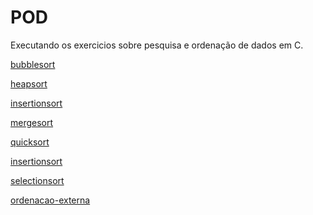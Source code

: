 # POD

Executando os exercicios sobre pesquisa e ordenação de dados em C.<br>

 <a href="https://github.com/jeangondorek/POD/blob/main/bubblesort.c" target="_blank">
    <p>bubblesort</p>
 </a>
 <a href="https://github.com/jeangondorek/POD/blob/main/heapsort.c" target="_blank">
    <p>heapsort</p>
 </a>
 <a href="https://github.com/jeangondorek/POD/blob/main/insertionsort.c" target="_blank">
    <p>insertionsort</p>
 </a>
 <a href="https://github.com/jeangondorek/POD/blob/main/mergesort.c" target="_blank">
    <p>mergesort</p>
 </a>
 <a href="https://github.com/jeangondorek/POD/blob/main/quicksort.c" target="_blank">
    <p>quicksort</p>
 </a>
 <a href="https://github.com/jeangondorek/POD/blob/main/insertionsort.c" target="_blank">
    <p>insertionsort</p>
 </a>
 <a href="https://github.com/jeangondorek/POD/blob/main/selectionsort.c" target="_blank">
    <p>selectionsort</p>
 </a>
  <a href="https://github.com/jeangondorek/POD/blob/main/ordenacao-externa.c" target="_blank">
    <p>ordenacao-externa</p>
 </a>
